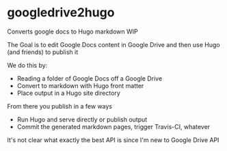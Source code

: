 # googledrive2hugo
Converts google docs to Hugo markdown  WIP

The Goal is to edit Google Docs content in Google Drive and then use Hugo (and friends) to publish it

We do this by:

* Reading a folder of Google Docs off a Google Drive
* Convert to markdown with Hugo front matter
* Place output in a Hugo site directory

From there you publish in a few ways

* Run Hugo and serve directly or publish output
* Commit the generated markdown pages, trigger Travis-CI, whatever


It's not clear what exactly the best API is since I'm new to Google Drive API
